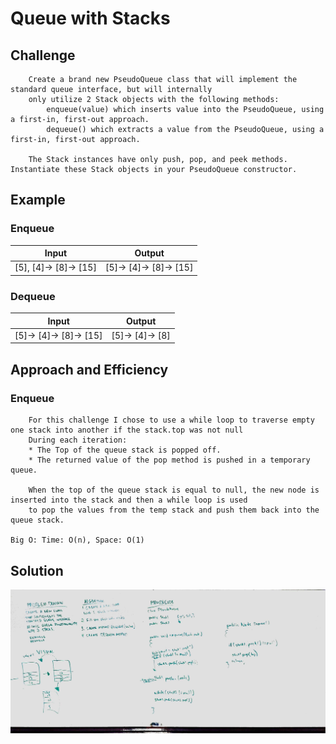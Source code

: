 # Queue with Stacks

## Challenge
```
	Create a brand new PseudoQueue class that will implement the standard queue interface, but will internally 
	only utilize 2 Stack objects with the following methods:
		enqueue(value) which inserts value into the PseudoQueue, using a first-in, first-out approach.
		dequeue() which extracts a value from the PseudoQueue, using a first-in, first-out approach.

	The Stack instances have only push, pop, and peek methods. Instantiate these Stack objects in your PseudoQueue constructor.
```

## Example
### Enqueue
|Input|Output|
|-----|-------|
| [5], [4]-> [8]-> [15] | [5]-> [4]-> [8]-> [15] |

### Dequeue
|Input|Output|
|-----|-------|
| [5]-> [4]-> [8]-> [15] | [5]-> [4]-> [8] |

## Approach and Efficiency
### Enqueue
```
	For this challenge I chose to use a while loop to traverse empty one stack into another if the stack.top was not null
	During each iteration:
	* The Top of the queue stack is popped off.
	* The returned value of the pop method is pushed in a temporary queue.
	
	When the top of the queue stack is equal to null, the new node is inserted into the stack and then a while loop is used
	to pop the values from the temp stack and push them back into the queue stack.

Big O: Time: O(n), Space: O(1)
```

## Solution
![alt text](https://github.com/CClemensJr/data-structures-and-algorithms/blob/master/assets/queueWithStacks.JPG "Queue with Stacks")
